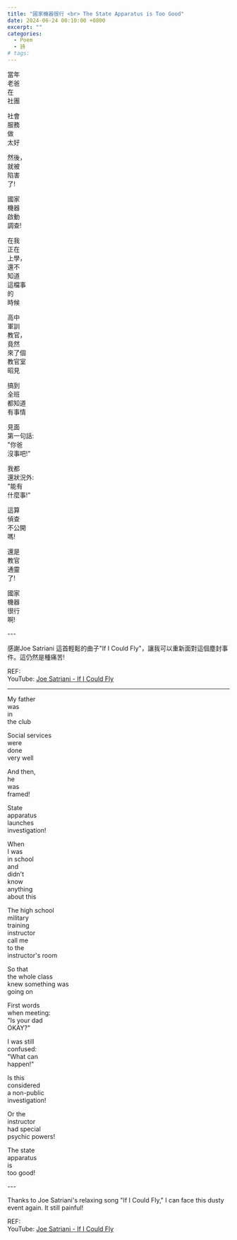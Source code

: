 ```yaml
---
title: "國家機器很行 <br> The State Apparatus is Too Good"
date: 2024-06-24 00:10:00 +0800
excerpt: ""
categories:
  - Poem
  - 詩
# tags:
---
```


當年  
老爸  
在  
社團

社會  
服務  
做  
太好

然後，  
就被  
陷害  
了!

國家  
機器  
啟動  
調查!

在我  
正在  
上學，  
還不  
知道  
這檔事  
的  
時候

高中  
軍訓  
教官，  
竟然  
來了個  
教官室  
昭見

搞到  
全班  
都知道  
有事情

見面  
第一句話:  
"你爸  
沒事吧!"

我都  
還狀況外:  
"能有  
什麼事!"

這算  
偵查  
不公開  
嗎! 

還是  
教官  
通靈  
了!

國家  
機器  
很行  
啊!

\-\-\-

感謝Joe Satriani 這首輕鬆的曲子"If I Could Fly"，讓我可以重新面對這個塵封事件。這仍然是種痛苦!

REF:  
YouTube: [Joe Satriani - If I Could Fly](<https://www.youtube.com/watch?v=8RJmiMq1pOA>)

<!--
2024-05-10 上班途中，在74號快速道路上開車往彰化時，突然的靈感!
但是總寫不下去，放了一個多月，才再度上路，完成。
-->
-----

My father  
was  
in  
the club

Social services  
were  
done  
very well

And then,  
he  
was  
framed!

State  
apparatus  
launches  
investigation!

When  
I was  
in school  
and  
didn't  
know  
anything  
about this

The high school  
military  
training  
instructor  
call me  
to the  
instructor's room

So that  
the whole class  
knew something was  
going on

First words  
when meeting:  
"Is your dad  
OKAY?"

I was still  
confused:  
"What can  
happen!"

Is this  
considered  
a non-public  
investigation!

Or the  
instructor  
had special  
psychic powers!

The state  
apparatus  
is  
too good!

\-\-\-

Thanks to Joe Satriani's relaxing song "If I Could Fly," I can face this dusty event again. It still painful!

REF:  
YouTube: [Joe Satriani - If I Could Fly](<https://www.youtube.com/watch?v=8RJmiMq1pOA>)
